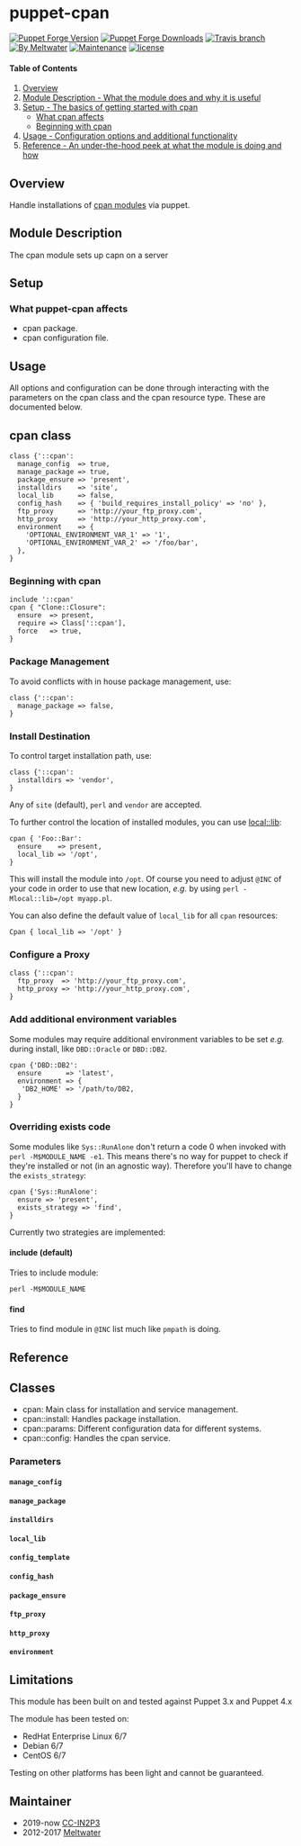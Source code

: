 # puppet-cpan

[![Puppet Forge Version](http://img.shields.io/puppetforge/v/ccin2p3/cpan.svg)](https://forge.puppetlabs.com/ccin2p3/cpan)
[![Puppet Forge Downloads](http://img.shields.io/puppetforge/dt/ccin2p3/cpan.svg)](https://forge.puppetlabs.com/ccin2p3/cpan)
[![Travis branch](https://img.shields.io/travis/ccin2p3/puppet-cpan/master.svg)](https://travis-ci.org/ccin2p3/puppet-cpan)
[![By Meltwater](https://img.shields.io/badge/by-meltwater-28bbbb.svg)](http://underthehood.meltwater.com/)
[![Maintenance](https://img.shields.io/maintenance/yes/2016.svg)](https://github.com/ccin2p3/puppet-cpan/commits/master)
[![license](https://img.shields.io/github/license/ccin2p3/puppet-cpan.svg)](https://github.com/ccin2p3/puppet-cpan/blob/master/LICENSE)

#### Table of Contents

1. [Overview](#overview)
2. [Module Description - What the module does and why it is useful](#module-description)
3. [Setup - The basics of getting started with cpan](#setup)
    * [What cpan affects](#what-cpan-affects)
    * [Beginning with cpan](#beginning-with-cpan)
4. [Usage - Configuration options and additional functionality](#usage)
5. [Reference - An under-the-hood peek at what the module is doing and how](#reference)

## Overview

Handle installations of [cpan modules](http://www.cpan.org/modules/) via puppet.

## Module Description
The cpan module sets up capn on a server

## Setup

### What puppet-cpan affects

* cpan package.
* cpan configuration file.

## Usage

All options and configuration can be done through interacting with the parameters
on the cpan class and the cpan resource type.  These are documented below.

## cpan class

```puppet
class {'::cpan':
  manage_config  => true,
  manage_package => true,
  package_ensure => 'present',
  installdirs    => 'site',
  local_lib      => false,
  config_hash    => { 'build_requires_install_policy' => 'no' },
  ftp_proxy      => 'http://your_ftp_proxy.com',
  http_proxy     => 'http://your_http_proxy.com',
  environment    => {
  	'OPTIONAL_ENVIRONMENT_VAR_1' => '1',
  	'OPTIONAL_ENVIRONMENT_VAR_2' => '/foo/bar',
  },
}
```

### Beginning with cpan

```puppet
include '::cpan'
cpan { "Clone::Closure":
  ensure  => present,
  require => Class['::cpan'],
  force   => true,
}
```

### Package Management

To avoid conflicts with in house package management, use:

```puppet
class {'::cpan':
  manage_package => false,
}
```

### Install Destination

To control target installation path, use:

```puppet
class {'::cpan':
  installdirs => 'vendor',
}
```

Any of `site` (default), `perl` and `vendor` are accepted.

To further control the location of installed modules, you can use [local::lib](http://search.cpan.org/perldoc?local::lib):

```puppet
cpan { 'Foo::Bar':
  ensure    => present,
  local_lib => '/opt',
}
```

This will install the module into `/opt`. Of course you need to adjust `@INC` of your code in order to use that
new location, *e.g.* by using `perl -Mlocal::lib=/opt myapp.pl`.

You can also define the default value of `local_lib` for all `cpan` resources:

```puppet
Cpan { local_lib => '/opt' }
```

### Configure a Proxy

```puppet
class {'::cpan':
  ftp_proxy  => 'http://your_ftp_proxy.com',
  http_proxy => 'http://your_http_proxy.com',
}
```

### Add additional environment variables

Some modules may require additional environment variables to be set *e.g.* during install, like `DBD::Oracle` or `DBD::DB2`.

```puppet
cpan {'DBD::DB2':
  ensure      => 'latest',
  environment => {
   'DB2_HOME' => '/path/to/DB2,
  }
}
```

### Overriding exists code

Some modules like `Sys::RunAlone` don't return a code 0 when invoked with `perl -M$MODULE_NAME -e1`.
This means there's no way for puppet to check if they're installed or not (in an agnostic way).
Therefore you'll have to change the `exists_strategy`:

```puppet
cpan {'Sys::RunAlone':
  ensure => 'present',
  exists_strategy => 'find',
}
```

Currently two strategies are implemented:

#### include (default)

Tries to include module:

```
perl -M$MODULE_NAME
```

#### find

Tries to find module in `@INC` list much like `pmpath` is doing.

## Reference

## Classes

* cpan: Main class for installation and service management.
* cpan::install: Handles package installation.
* cpan::params: Different configuration data for different systems.
* cpan::config: Handles the cpan service.

### Parameters

#### `manage_config`

#### `manage_package`

#### `installdirs`

#### `local_lib`

#### `config_template`

#### `config_hash`

#### `package_ensure`

#### `ftp_proxy`

#### `http_proxy`

#### `environment`

## Limitations

This module has been built on and tested against Puppet 3.x and Puppet 4.x

The module has been tested on:

* RedHat Enterprise Linux 6/7
* Debian 6/7
* CentOS 6/7

Testing on other platforms has been light and cannot be guaranteed.

## Maintainer

* 2019-now [CC-IN2P3](https://github.com/ccin2p3)
* 2012-2017 [Meltwater](https://github.com/meltwater)
